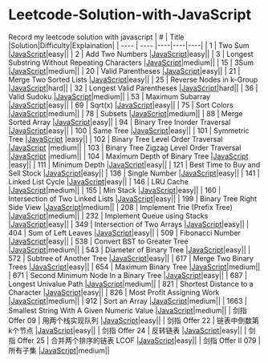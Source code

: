 # Leetcode-Solution-with-JavaScript
Record my leetcode solution with javascript
|  #   | Title  |Solution|Difficulty|Explaination|
|  ----  | ----  |----|----|----|
| 1  | Two Sum |[JavaScript](https://github.com/suuupernova/Leetcode-Solution-with-JavaScript/blob/main/Solution/Hash%20Table/1.%20Two%20Sum.js)|easy||
| 2  | Add Two Numbers |[JavaScript](https://github.com/suuupernova/Leetcode-Solution-with-JavaScript/blob/main/Solution/Link%20List/2.%20Add%20Two%20Numbers.js)|easy||
| 3  | Longest Substring Without Repeating Characters |[JavaScript](https://github.com/suuupernova/Leetcode-Solution-with-JavaScript/blob/main/Solution/Hash%20Table/3.%20Longest%20Substring%20Without%20Repeating%20Characters.js)|medium||
| 15  | 3Sum |[JavaScript](https://github.com/suuupernova/Leetcode-Solution-with-JavaScript/blob/main/Solution/Array/15.%203Sum.js)|medium||
| 20  | Valid Parentheses |[JavaScript](https://github.com/suuupernova/Leetcode-Solution-with-JavaScript/blob/main/Solution/Stack/20.%20Valid%20Parentheses.js)|easy||
| 21  | Merge Two Sorted Lists |[JavaScript](https://github.com/suuupernova/Leetcode-Solution-with-JavaScript/blob/main/Solution/Link%20List/21.%20Merge%20Two%20Sorted%20Lists.js)|easy||
| 25  | Reverse Nodes in k-Group |[JavaScript](https://github.com/suuupernova/Leetcode-Solution-with-JavaScript/blob/main/Solution/Link%20List/25.%20Reverse%20Nodes%20in%20k-Group.js)|hard||
| 32  | Longest Valid Parentheses |[JavaScript](https://github.com/suuupernova/Leetcode-Solution-with-JavaScript/blob/main/Solution/Stack/32.%20Longest%20Valid%20Parentheses.js)|hard||
| 36  | Valid Sudoku |[JavaScript](https://github.com/suuupernova/Leetcode-Solution-with-JavaScript/blob/main/Solution/Hash%20Table/36.%20Valid%20Sudoku.js)|medium||
| 53  | Maximum Subarray |[JavaScript](https://github.com/suuupernova/Leetcode-Solution-with-JavaScript/blob/main/Solution/DP/53.%20Maximum%20Subarray.js)|easy||
| 69  | Sqrt(x) |[JavaScript](https://github.com/suuupernova/Leetcode-Solution-with-JavaScript/blob/main/Solution/Dichotomy/69.%20Sqrt(x).js)|easy||
| 75  | Sort Colors |[JavaScript](https://github.com/suuupernova/Leetcode-Solution-with-JavaScript/blob/main/Solution/Array/75.%20Sort%20Colors.js)|medium||
| 78  | Subsets |[JavaScript](https://github.com/suuupernova/Leetcode-Solution-with-JavaScript/blob/main/Solution/Array/78.%20Subsets.js)|medium||
| 88  | Merge Sorted Array |[JavaScript](https://github.com/suuupernova/Leetcode-Solution-with-JavaScript/blob/main/Solution/Array/88.%20Merge%20Sorted%20Array.js)|easy||
| 94  | Binary Tree Inorder Traversal |[JavaScript](https://github.com/suuupernova/Leetcode-Solution-with-JavaScript/blob/main/Solution/Tree/94.%20Binary%20Tree%20Inorder%20Traversal.js)|easy||
| 100  | Same Tree |[JavaScript](https://github.com/suuupernova/Leetcode-Solution-with-JavaScript/blob/main/Solution/Tree/100.%20Same%20Tree.js)|easy||
| 101  | Symmetric Tree |[JavaScript](https://github.com/suuupernova/Leetcode-Solution-with-JavaScript/blob/main/Solution/Tree/101.%20Symmetric%20Tree.js) |easy||
| 102  | Binary Tree Level Order Traversal |[JavaScript](https://github.com/suuupernova/Leetcode-Solution-with-JavaScript/blob/main/Solution/Tree/102.%20Binary%20Tree%20Level%20Order%20Traversal.js) |medium||
| 103  | Binary Tree Zigzag Level Order Traversal |[JavaScript](https://github.com/suuupernova/Leetcode-Solution-with-JavaScript/blob/main/Solution/Queue/103.%20Binary%20Tree%20Zigzag%20Level%20Order%20Traversal.js) |medium||
| 104  | Maximum Depth of Binary Tree |[JavaScript](https://github.com/suuupernova/Leetcode-Solution-with-JavaScript/blob/main/Solution/Tree/104.%20Maximum%20Depth%20of%20Binary%20Tree.js) |easy||
| 111  | Minimum Depth |[JavaScript](https://github.com/suuupernova/Leetcode-Solution-with-JavaScript/blob/main/Solution/Tree/111.%20Minimum%20Depth%20of%20Binary%20Tree.js)|easy||
| 121  | Best Time to Buy and Sell Stock |[JavaScript](https://github.com/suuupernova/Leetcode-Solution-with-JavaScript/blob/main/Solution/Array/121.%20Best%20Time%20to%20Buy%20and%20Sell%20Stock.js)|easy||
| 136  | Single Number |[JavaScript](https://github.com/suuupernova/Leetcode-Solution-with-JavaScript/blob/main/Solution/Bitwise%20Operation/136.%20Single%20Number.js)|easy||
| 141  | Linked List Cycle |[JavaScript](https://github.com/suuupernova/Leetcode-Solution-with-JavaScript/blob/main/Solution/Link%20List/141.%20Linked%20List%20Cycle.js )|easy||
| 146  | LRU Cache |[JavaScript](https://github.com/suuupernova/Leetcode-Solution-with-JavaScript/blob/main/Solution/Hash%20Table/146.%20LRU%20Cache.js)|medium||
| 155  | Min Stack |[JavaScript](https://github.com/suuupernova/Leetcode-Solution-with-JavaScript/blob/main/Solution/Stack/155.%20Min%20Stack.js)|easy||
| 160  | Intersection of Two Linked Lists |[JavaScript](https://github.com/suuupernova/Leetcode-Solution-with-JavaScript/blob/main/Solution/Link%20List/160.%20Intersection%20of%20Two%20Linked%20Lists.js)|easy||
| 199  | Binary Tree Right Side View |[JavaScript]( https://github.com/suuupernova/Leetcode-Solution-with-JavaScript/blob/main/Solution/Queue/199.%20Binary%20Tree%20Right%20Side%20View.js)|medium||
| 208  | Implement Trie (Prefix Tree) |[JavaScript]( https://github.com/suuupernova/Leetcode-Solution-with-JavaScript/blob/main/Solution/Others/208.%20Implement%20Trie%20(Prefix%20Tree).js)|medium||
| 232 | Implement Queue using Stacks |[JavaScript]( https://github.com/suuupernova/Leetcode-Solution-with-JavaScript/blob/main/Solution/Stack/232.%20Implement%20Queue%20using%20Stacks.js)|easy||
| 349 | Intersection of Two Arrays |[JavaScript]( https://github.com/suuupernova/Leetcode-Solution-with-JavaScript/blob/main/Solution/Hash%20Table/349.%20Intersection%20of%20Two%20Arrays.js)|easy||
| 404  | Sum of Left Leaves |[JavaScript](https://github.com/suuupernova/Leetcode-Solution-with-JavaScript/blob/main/Solution/Tree/404.%20Sum%20of%20Left%20Leaves.js)|easy||
| 509  | Fibonacci Number |[JavaScript](https://github.com/suuupernova/Leetcode-Solution-with-JavaScript/blob/main/Solution/DP/509.%20Fibonacci%20Number.js)|easy||
| 538  | Convert BST to Greater Tree |[JavaScript](https://github.com/suuupernova/Leetcode-Solution-with-JavaScript/blob/main/Solution/Tree/538.%20Convert%20BST%20to%20Greater%20Tree.js)|medium||
| 543  | Diameter of Binary Tree |[JavaScript](https://github.com/suuupernova/Leetcode-Solution-with-JavaScript/blob/main/Solution/Tree/543.%20Diameter%20of%20Binary%20Tree.js)|easy||
| 572  | Subtree of Another Tree |[JavaScript](https://github.com/suuupernova/Leetcode-Solution-with-JavaScript/blob/main/Solution/Tree/572.%20Subtree%20of%20Another%20Tree.js)|easy||
| 617  | Merge Two Binary Trees |[JavaScript](https://github.com/suuupernova/Leetcode-Solution-with-JavaScript/blob/main/Solution/Tree/617.%20Merge%20Two%20Binary%20Trees.js)|easy||
| 654 | Maximum Binary Tree |[JavaScript](https://github.com/suuupernova/Leetcode-Solution-with-JavaScript/blob/main/Solution/Tree/654.%20Maximum%20Binary%20Tree.js)|medium||
| 671  | Second Minimum Node In a Binary Tree |[JavaScript](https://github.com/suuupernova/Leetcode-Solution-with-JavaScript/blob/main/Solution/Tree/671.%20Second%20Minimum%20Node%20In%20a%20Binary%20Tree.js)|easy||
| 687  | Longest Univalue Path |[JavaScript](https://github.com/suuupernova/Leetcode-Solution-with-JavaScript/blob/main/Solution/Tree/687.%20Longest%20Univalue%20Path.js)|medium||
| 821  | Shortest Distance to a Character |[JavaScript](https://github.com/suuupernova/Leetcode-Solution-with-JavaScript/blob/main/Solution/Array/821.%20Shortest%20Distance%20to%20a%20Character.js)|easy||
| 826  | Most Profit Assigning Work |[JavaScript](https://github.com/suuupernova/Leetcode-Solution-with-JavaScript/blob/main/Solution/Array/826.%20Most%20Profit%20Assigning%20Work.js)|medium||
| 912  | Sort an Array |[JavaScript](https://github.com/suuupernova/Leetcode-Solution-with-JavaScript/blob/main/Solution/Array/912.%20Sort%20an%20Array.js)|medium||
| 1663 | Smallest String With A Given Numeric Value |[JavaScript](https://github.com/suuupernova/Leetcode-Solution-with-JavaScript/blob/main/Solution/Greedy%20Algorithm/1663.%20Smallest%20String%20With%20A%20Given%20Numeric%20Value.js)|medium||
| 剑指 Offer 09  | 用两个栈实现队列 |[JavaScript](https://github.com/suuupernova/Leetcode-Solution-with-JavaScript/blob/main/Solution/Stack/%E5%89%91%E6%8C%87%20Offer%2009.%20%E7%94%A8%E4%B8%A4%E4%B8%AA%E6%A0%88%E5%AE%9E%E7%8E%B0%E9%98%9F%E5%88%97.js)|easy||
| 剑指 Offer 22  | 链表中倒数第k个节点 |[JavaScript](https://github.com/suuupernova/Leetcode-Solution-with-JavaScript/blob/main/Solution/Link%20List/%E5%89%91%E6%8C%87%20Offer%2022.%20%E9%93%BE%E8%A1%A8%E4%B8%AD%E5%80%92%E6%95%B0%E7%AC%ACk%E4%B8%AA%E8%8A%82%E7%82%B9.js)|easy||
| 剑指 Offer 24  | 反转链表 |[JavaScript](https://github.com/suuupernova/Leetcode-Solution-with-JavaScript/blob/main/Solution/Link%20List/%E5%89%91%E6%8C%87%20Offer%2024.%20%E5%8F%8D%E8%BD%AC%E9%93%BE%E8%A1%A8.js)|easy||
| 剑指 Offer 25  | 合并两个排序的链表  LCOF |[JavaScript](https://github.com/suuupernova/Leetcode-Solution-with-JavaScript/blob/main/Solution/Link%20List/%E5%89%91%E6%8C%87%20Offer%2025.%20%E5%90%88%E5%B9%B6%E4%B8%A4%E4%B8%AA%E6%8E%92%E5%BA%8F%E7%9A%84%E9%93%BE%E8%A1%A8%20%20LCOF.js)|easy||
| 剑指 Offer II 079 | 所有子集 |[JavaScript](https://github.com/suuupernova/Leetcode-Solution-with-JavaScript/blob/main/Solution/Array/78.%20Subsets.js)|medium||

